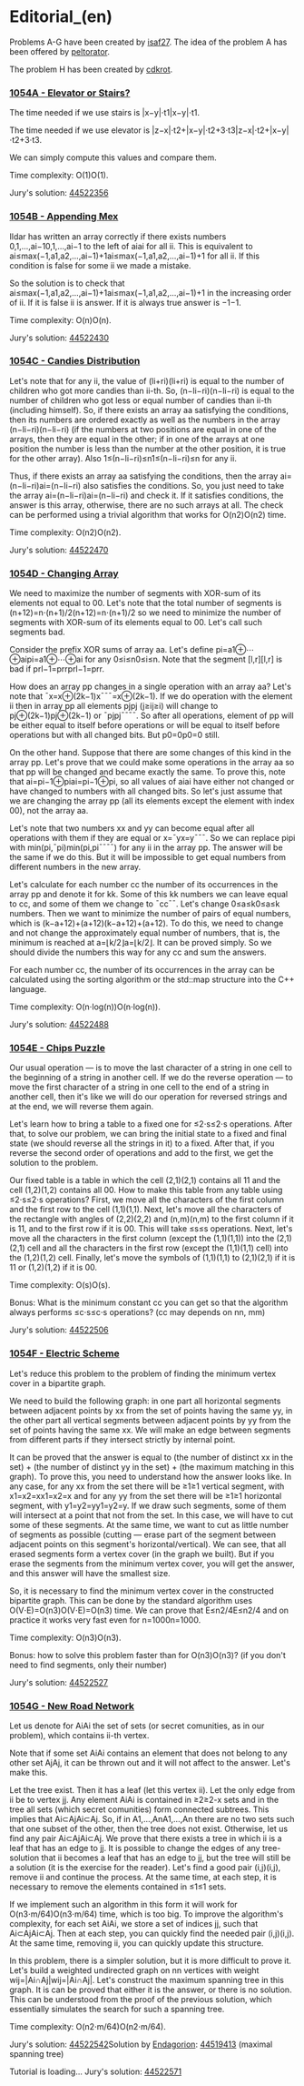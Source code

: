 # Editorial_(en)

Problems A-G have been created by [isaf27](https://codeforces.com/profile/isaf27 "Grandmaster isaf27"). The idea of the problem A has been offered by [peltorator](https://codeforces.com/profile/peltorator "Grandmaster peltorator").

The problem H has been created by [cdkrot](https://codeforces.com/profile/cdkrot "Grandmaster cdkrot").

 
### [1054A - Elevator or Stairs?](../problems/A._Elevator_or_Stairs_.md "Mail.Ru Cup 2018 Round 1")

The time needed if we use stairs is |x−y|⋅t1|x−y|⋅t1.

The time needed if we use elevator is |z−x|⋅t2+|x−y|⋅t2+3⋅t3|z−x|⋅t2+|x−y|⋅t2+3⋅t3.

We can simply compute this values and compare them.

Time complexity: O(1)O(1).

Jury's solution: [44522356](https://codeforces.com/contest/1054/submission/44522356) 

### [1054B - Appending Mex](../problems/B._Appending_Mex.md "Mail.Ru Cup 2018 Round 1")

Ildar has written an array correctly if there exists numbers 0,1,…,ai−10,1,…,ai−1 to the left of aiai for all ii. This is equivalent to ai≤max(−1,a1,a2,…,ai−1)+1ai≤max(−1,a1,a2,…,ai−1)+1 for all ii. If this condition is false for some ii we made a mistake.

So the solution is to check that ai≤max(−1,a1,a2,…,ai−1)+1ai≤max(−1,a1,a2,…,ai−1)+1 in the increasing order of ii. If it is false ii is answer. If it is always true answer is −1−1.

Time complexity: O(n)O(n).

 Jury's solution: [44522430](https://codeforces.com/contest/1054/submission/44522430) 
### [1054C - Candies Distribution](../problems/C._Candies_Distribution.md "Mail.Ru Cup 2018 Round 1")

Let's note that for any ii, the value of (li+ri)(li+ri) is equal to the number of children who got more candies than ii-th. So, (n−li−ri)(n−li−ri) is equal to the number of children who got less or equal number of candies than ii-th (including himself). So, if there exists an array aa satisfying the conditions, then its numbers are ordered exactly as well as the numbers in the array (n−li−ri)(n−li−ri) (if the numbers at two positions are equal in one of the arrays, then they are equal in the other; if in one of the arrays at one position the number is less than the number at the other position, it is true for the other array). Also 1≤(n−li−ri)≤n1≤(n−li−ri)≤n for any ii. 

Thus, if there exists an array aa satisfying the conditions, then the array ai=(n−li−ri)ai=(n−li−ri) also satisfies the conditions. So, you just need to take the array ai=(n−li−ri)ai=(n−li−ri) and check it. If it satisfies conditions, the answer is this array, otherwise, there are no such arrays at all. The check can be performed using a trivial algorithm that works for O(n2)O(n2) time.

Time complexity: O(n2)O(n2).

 Jury's solution: [44522470](https://codeforces.com/contest/1054/submission/44522470) 
### [1054D - Changing Array](../problems/D._Changing_Array.md "Mail.Ru Cup 2018 Round 1")

We need to maximize the number of segments with XOR-sum of its elements not equal to 00. Let's note that the total number of segments is (n+12)=n⋅(n+1)/2(n+12)=n⋅(n+1)/2 so we need to minimize the number of segments with XOR-sum of its elements equal to 00. Let's call such segments bad. 

Consider the prefix XOR sums of array aa. Let's define pi=a1⊕⋯⊕aipi=a1⊕⋯⊕ai for any 0≤i≤n0≤i≤n. Note that the segment [l,r][l,r] is bad if prl−1=prrprl−1=prr. 

How does an array pp changes in a single operation with an array aa? Let's note that ¯x=x⊕(2k−1)x¯¯¯=x⊕(2k−1). If we do operation with the element ii then in array pp all elements pjpj (j≥ij≥i) will change to pj⊕(2k−1)pj⊕(2k−1) or ¯pjpj¯¯¯¯. So after all operations, element of pp will be either equal to itself before operations or will be equal to itself before operations but with all changed bits. But p0=0p0=0 still. 

On the other hand. Suppose that there are some changes of this kind in the array pp. Let's prove that we could make some operations in the array aa so that pp will be changed and became exactly the same. To prove this, note that ai=pi−1⊕piai=pi−1⊕pi, so all values of aiai have either not changed or have changed to numbers with all changed bits. So let's just assume that we are changing the array pp (all its elements except the element with index 00), not the array aa. 

Let's note that two numbers xx and yy can become equal after all operations with them if they are equal or x=¯yx=y¯¯¯. So we can replace pipi with min(pi,¯pi)min(pi,pi¯¯¯¯) for any ii in the array pp. The answer will be the same if we do this. But it will be impossible to get equal numbers from different numbers in the new array. 

Let's calculate for each number cc the number of its occurrences in the array pp and denote it for kk. Some of this kk numbers we can leave equal to cc, and some of them we change to ¯cc¯¯. Let's change 0≤a≤k0≤a≤k numbers. Then we want to minimize the number of pairs of equal numbers, which is (k−a+12)+(a+12)(k−a+12)+(a+12). To do this, we need to change and not change the approximately equal number of numbers, that is, the minimum is reached at a=⌊k/2⌋a=⌊k/2⌋. It can be proved simply. So we should divide the numbers this way for any cc and sum the answers.

For each number cc, the number of its occurrences in the array can be calculated using the sorting algorithm or the std::map structure into the C++ language.

Time complexity: O(n⋅log(n))O(n⋅log(n)).

 Jury's solution: [44522488](https://codeforces.com/contest/1054/submission/44522488) 
### [1054E - Chips Puzzle](../problems/E._Chips_Puzzle.md "Mail.Ru Cup 2018 Round 1")

Our usual operation — is to move the last character of a string in one cell to the beginning of a string in another cell. If we do the reverse operation — to move the first character of a string in one cell to the end of a string in another cell, then it's like we will do our operation for reversed strings and at the end, we will reverse them again.

Let's learn how to bring a table to a fixed one for ≤2⋅s≤2⋅s operations. After that, to solve our problem, we can bring the initial state to a fixed and final state (we should reverse all the strings in it) to a fixed. After that, if you reverse the second order of operations and add to the first, we get the solution to the problem. 

Our fixed table is a table in which the cell (2,1)(2,1) contains all 11 and the cell (1,2)(1,2) contains all 00. How to make this table from any table using ≤2⋅s≤2⋅s operations? First, we move all the characters of the first column and the first row to the cell (1,1)(1,1). Next, let's move all the characters of the rectangle with angles of (2,2)(2,2) and (n,m)(n,m) to the first column if it is 11, and to the first row if it is 00. This will take ≤s≤s operations. Next, let's move all the characters in the first column (except the (1,1)(1,1)) into the (2,1)(2,1) cell and all the characters in the first row (except the (1,1)(1,1) cell) into the (1,2)(1,2) cell. Finally, let's move the symbols of (1,1)(1,1) to (2,1)(2,1) if it is 11 or (1,2)(1,2) if it is 00.

Time complexity: O(s)O(s).

Bonus: What is the minimum constant cc you can get so that the algorithm always performs ≤c⋅s≤c⋅s operations? (cc may depends on nn, mm)

 Jury's solution: [44522506](https://codeforces.com/contest/1054/submission/44522506) 
### [1054F - Electric Scheme](../problems/F._Electric_Scheme.md "Mail.Ru Cup 2018 Round 1")

Let's reduce this problem to the problem of finding the minimum vertex cover in a bipartite graph.

We need to build the following graph: in one part all horizontal segments between adjacent points by xx from the set of points having the same yy, in the other part all vertical segments between adjacent points by yy from the set of points having the same xx. We will make an edge between segments from different parts if they intersect strictly by internal point. 

It can be proved that the answer is equal to (the number of distinct xx in the set) + (the number of distinct yy in the set) + (the maximum matching in this graph). To prove this, you need to understand how the answer looks like. In any case, for any xx from the set there will be ≥1≥1 vertical segment, with x1=x2=xx1=x2=x and for any yy from the set there will be ≥1≥1 horizontal segment, with y1=y2=yy1=y2=y. If we draw such segments, some of them will intersect at a point that not from the set. In this case, we will have to cut some of these segments. At the same time, we want to cut as little number of segments as possible (cutting — erase part of the segment between adjacent points on this segment's horizontal/vertical). We can see, that all erased segments form a vertex cover (in the graph we built). But if you erase the segments from the minimum vertex cover, you will get the answer, and this answer will have the smallest size.

So, it is necessary to find the minimum vertex cover in the constructed bipartite graph. This can be done by the standard algorithm uses O(V⋅E)=O(n3)O(V⋅E)=O(n3) time. We can prove that E≤n2/4E≤n2/4 and on practice it works very fast even for n=1000n=1000.

Time complexity: O(n3)O(n3).

Bonus: how to solve this problem faster than for O(n3)O(n3)? (if you don't need to find segments, only their number)

 Jury's solution: [44522527](https://codeforces.com/contest/1054/submission/44522527) 
### [1054G - New Road Network](../problems/G._New_Road_Network.md "Mail.Ru Cup 2018 Round 1")

Let us denote for AiAi the set of sets (or secret сomunities, as in our problem), which contains ii-th vertex.

Note that if some set AiAi contains an element that does not belong to any other set AjAj, it can be thrown out and it will not affect to the answer. Let's make this. 

Let the tree exist. Then it has a leaf (let this vertex ii). Let the only edge from ii be to vertex jj. Any element AiAi is contained in ≥2≥2-x sets and in the tree all sets (which secret сomunities) form connected subtrees. This implies that Ai⊂AjAi⊂Aj. So, if in A1,…,AnA1,…,An there are no two sets such that one subset of the other, then the tree does not exist. Otherwise, let us find any pair Ai⊂AjAi⊂Aj. We prove that there exists a tree in which ii is a leaf that has an edge to jj. It is possible to change the edges of any tree-solution that ii becomes a leaf that has an edge to jj, but the tree will still be a solution (it is the exercise for the reader). Let's find a good pair (i,j)(i,j), remove ii and continue the process. At the same time, at each step, it is necessary to remove the elements contained in ≤1≤1 sets. 

If we implement such an algorithm in this form it will work for O(n3⋅m/64)O(n3⋅m/64) time, which is too big. To improve the algorithm's complexity, for each set AiAi, we store a set of indices jj, such that Ai⊂AjAi⊂Aj. Then at each step, you can quickly find the needed pair (i,j)(i,j). At the same time, removing ii, you can quickly update this structure.

In this problem, there is a simpler solution, but it is more difficult to prove it. Let's build a weighted undirected graph on nn vertices with weight wij=|Ai∩Aj|wij=|Ai∩Aj|. Let's construct the maximum spanning tree in this graph. It is can be proved that either it is the answer, or there is no solution. This can be understood from the proof of the previous solution, which essentially simulates the search for such a spanning tree.

Time complexity: O(n2⋅m/64)O(n2⋅m/64).

 Jury's solution: [44522542](https://codeforces.com/contest/1054/submission/44522542)Solution by [Endagorion](https://codeforces.com/profile/Endagorion "International Grandmaster Endagorion"): [44519413](https://codeforces.com/contest/1054/submission/44519413) (maximal spanning tree) 

Tutorial is loading... Jury's solution: [44522571](https://codeforces.com/contest/1054/submission/44522571)